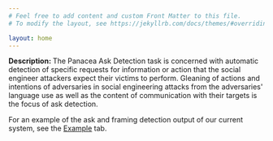 ```yaml
---
# Feel free to add content and custom Front Matter to this file.
# To modify the layout, see https://jekyllrb.com/docs/themes/#overriding-theme-defaults

layout: home
---
```

<b>Description: </b>The Panacea Ask Detection task is concerned with automatic detection of specific requests for information or action that the social engineer attackers expect their victims to perform. Gleaning of actions and intentions of adversaries in social engineering attacks from the adversaries' language use as well as the content of communication with their targets is the focus of ask detection.

For an example of the ask and framing detection output of our current system, see the <a href="https://github.com/social-threats/panacea-ask-detection/blob/master/images/ask_framing_detection_example.jpeg">Example</a> tab.
